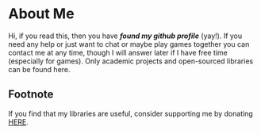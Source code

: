 # About Me
Hi, if you read this, then you have ***found my github profile*** (yay!). If you need any help or just want to chat or maybe play games together you can contact me at any time, though I will answer later if I have free time (especially for games). Only academic projects and open-sourced libraries can be found here.

## Footnote
If you find that my libraries are useful, consider supporting me by donating [HERE](https://donatenow.wfp.org/wfp/~my-donation).